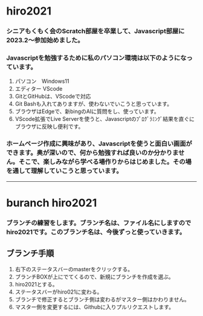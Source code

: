 # hiro2021
### シニアもくもく会のScratch部屋を卒業して、Javascript部屋に2023.2～参加始めました。
### Javascriptを勉強するために私のパソコン環境は以下のようになっています。
1. パソコン　Windows11
2. エディター VScode
3. GitとGitHubは、VScodeで対応
4. Git Bashも入れてありますが、使わないでいこうと思っています。
5. ブラウザはEdgeで、新bingのAIに質問をし、使っています。
6. VScode拡張でLive Serverを使うと、Javascriptのﾌﾟﾛｸﾞﾗﾐﾝｸﾞ結果を直ぐにブラウザに反映し便利です。
### ホームページ作成に興味があり、Javascriptを使うと面白い画面ができます。奥が深いので、何から勉強すれば良いのか分かりません。そこで、楽しみながら学べる場作りからはじめました。その場を通して理解していこうと思っています。
***
# buranch hiro2021
### ブランチの練習をします。ブランチ名は、ファイル名にしますのでhiro2021です。このブランチ名は、今後ずっと使っていきます。
## ブランチ手順
1. 右下のステータスバーのmasterをクリックする。
2. ブランチBOXが上にでてくるので、新規にブランチを作成を選ぶ。
3. hiro2021とする。
4. ステータスバーがhiro021に変わる。
5. ブランチで修正するとブランチ側は変わるがマスター側はかわりません。
6. マスター側を変更するには、Githubに入りプルリクエストします。